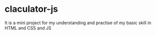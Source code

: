 # claculator-js
It is a mini project for my understanding and practise of my basic skill in  HTML and CSS and JS
